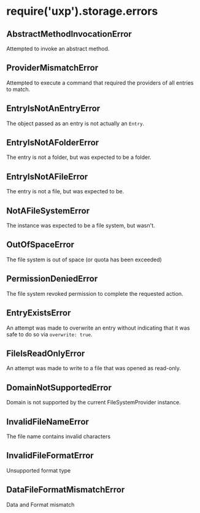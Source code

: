 
<a name="module-storage-errors" id="module-storage-errors"></a>

# require('uxp').storage.errors


<a name="module-storage-errors-abstractmethodinvocationerror" id="module-storage-errors-abstractmethodinvocationerror"></a>

## AbstractMethodInvocationError
Attempted to invoke an abstract method.



<a name="module-storage-errors-providermismatcherror" id="module-storage-errors-providermismatcherror"></a>

## ProviderMismatchError
Attempted to execute a command that required the providers of all
entries to match.



<a name="module-storage-errors-entryisnotanentryerror" id="module-storage-errors-entryisnotanentryerror"></a>

## EntryIsNotAnEntryError
The object passed as an entry is not actually an `Entry`.



<a name="module-storage-errors-entryisnotafoldererror" id="module-storage-errors-entryisnotafoldererror"></a>

## EntryIsNotAFolderError
The entry is not a folder, but was expected to be a folder.



<a name="module-storage-errors-entryisnotafileerror" id="module-storage-errors-entryisnotafileerror"></a>

## EntryIsNotAFileError
The entry is not a file, but was expected to be.



<a name="module-storage-errors-notafilesystemerror" id="module-storage-errors-notafilesystemerror"></a>

## NotAFileSystemError
The instance was expected to be a file system, but wasn't.



<a name="module-storage-errors-outofspaceerror" id="module-storage-errors-outofspaceerror"></a>

## OutOfSpaceError
The file system is out of space (or quota has been exceeded)



<a name="module-storage-errors-permissiondeniederror" id="module-storage-errors-permissiondeniederror"></a>

## PermissionDeniedError
The file system revoked permission to complete the requested
action.



<a name="module-storage-errors-entryexistserror" id="module-storage-errors-entryexistserror"></a>

## EntryExistsError
An attempt was made to overwrite an entry without indicating
that it was safe to do so via `overwrite: true`.



<a name="module-storage-errors-fileisreadonlyerror" id="module-storage-errors-fileisreadonlyerror"></a>

## FileIsReadOnlyError
An attempt was made to write to a file that was opened as
read-only.



<a name="module-storage-errors-domainnotsupportederror" id="module-storage-errors-domainnotsupportederror"></a>

## DomainNotSupportedError
Domain is not supported by the current FileSystemProvider
instance.



<a name="module-storage-errors-invalidfilenameerror" id="module-storage-errors-invalidfilenameerror"></a>

## InvalidFileNameError
The file name contains invalid characters



<a name="module-storage-errors-invalidfileformaterror" id="module-storage-errors-invalidfileformaterror"></a>

## InvalidFileFormatError
Unsupported format type



<a name="module-storage-errors-datafileformatmismatcherror" id="module-storage-errors-datafileformatmismatcherror"></a>

## DataFileFormatMismatchError
Data and Format mismatch


  